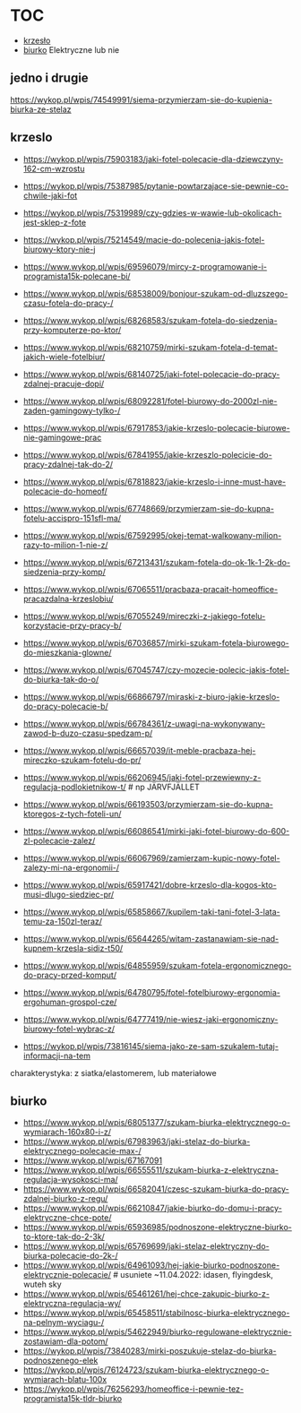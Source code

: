 # TOC
- [krzesło](krzeslo.md)
- [biurko](biurko.md) Elektryczne lub nie

## jedno i drugie
https://wykop.pl/wpis/74549991/siema-przymierzam-sie-do-kupienia-biurka-ze-stelaz

## krzeslo
 - https://wykop.pl/wpis/75903183/jaki-fotel-polecacie-dla-dziewczyny-162-cm-wzrostu
 - https://wykop.pl/wpis/75387985/pytanie-powtarzajace-sie-pewnie-co-chwile-jaki-fot
 - https://wykop.pl/wpis/75319989/czy-gdzies-w-wawie-lub-okolicach-jest-sklep-z-fote
 - https://wykop.pl/wpis/75214549/macie-do-polecenia-jakis-fotel-biurowy-ktory-nie-j
 - https://www.wykop.pl/wpis/69596079/mircy-z-programowanie-i-programista15k-polecane-bi/
 - https://www.wykop.pl/wpis/68538009/bonjour-szukam-od-dluzszego-czasu-fotela-do-pracy-/
 - https://www.wykop.pl/wpis/68268583/szukam-fotela-do-siedzenia-przy-komputerze-po-ktor/
 - https://www.wykop.pl/wpis/68210759/mirki-szukam-fotela-d-temat-jakich-wiele-fotelbiur/
 - https://www.wykop.pl/wpis/68140725/jaki-fotel-polecacie-do-pracy-zdalnej-pracuje-dopi/
 - https://www.wykop.pl/wpis/68092281/fotel-biurowy-do-2000zl-nie-zaden-gamingowy-tylko-/
 - https://www.wykop.pl/wpis/67917853/jakie-krzeslo-polecacie-biurowe-nie-gamingowe-prac
 - https://www.wykop.pl/wpis/67841955/jakie-krzeszlo-polecicie-do-pracy-zdalnej-tak-do-2/
 - https://www.wykop.pl/wpis/67818823/jakie-krzeslo-i-inne-must-have-polecacie-do-homeof/
 - https://www.wykop.pl/wpis/67748669/przymierzam-sie-do-kupna-fotelu-accispro-151sfl-ma/
 - https://www.wykop.pl/wpis/67592995/okej-temat-walkowany-milion-razy-to-milion-1-nie-z/
 - https://www.wykop.pl/wpis/67213431/szukam-fotela-do-ok-1k-1-2k-do-siedzenia-przy-komp/
 - https://www.wykop.pl/wpis/67065511/pracbaza-pracait-homeoffice-pracazdalna-krzeslobiu/
 - https://www.wykop.pl/wpis/67055249/mireczki-z-jakiego-fotelu-korzystacie-przy-pracy-b/
 - https://www.wykop.pl/wpis/67036857/mirki-szukam-fotela-biurowego-do-mieszkania-glowne/
 - https://www.wykop.pl/wpis/67045747/czy-mozecie-polecic-jakis-fotel-do-biurka-tak-do-o/
 - https://www.wykop.pl/wpis/66866797/miraski-z-biuro-jakie-krzeslo-do-pracy-polecacie-b/
 - https://www.wykop.pl/wpis/66784361/z-uwagi-na-wykonywany-zawod-b-duzo-czasu-spedzam-p/
 - https://www.wykop.pl/wpis/66657039/it-meble-pracbaza-hej-mireczko-szukam-fotelu-do-pr/
 - https://www.wykop.pl/wpis/66206945/jaki-fotel-przewiewny-z-regulacja-podlokietnikow-t/ # np JÄRVFJÄLLET
 - https://www.wykop.pl/wpis/66193503/przymierzam-sie-do-kupna-ktoregos-z-tych-foteli-un/
 - https://www.wykop.pl/wpis/66086541/mirki-jaki-fotel-biurowy-do-600-zl-polecacie-zalez/
 - https://www.wykop.pl/wpis/66067969/zamierzam-kupic-nowy-fotel-zalezy-mi-na-ergonomii-/
 - https://www.wykop.pl/wpis/65917421/dobre-krzeslo-dla-kogos-kto-musi-dlugo-siedziec-pr/
 - https://www.wykop.pl/wpis/65858667/kupilem-taki-tani-fotel-3-lata-temu-za-150zl-teraz/
 - https://www.wykop.pl/wpis/65644265/witam-zastanawiam-sie-nad-kupnem-krzesla-sidiz-t50/
 - https://www.wykop.pl/wpis/64855959/szukam-fotela-ergonomicznego-do-pracy-przed-komput/
 - https://www.wykop.pl/wpis/64780795/fotel-fotelbiurowy-ergonomia-ergohuman-grospol-cze/

 - https://www.wykop.pl/wpis/64777419/nie-wiesz-jaki-ergonomiczny-biurowy-fotel-wybrac-z/
 - https://wykop.pl/wpis/73816145/siema-jako-ze-sam-szukalem-tutaj-informacji-na-tem

charakterystyka:
z siatka/elastomerem, lub materiałowe

## biurko
 - https://www.wykop.pl/wpis/68051377/szukam-biurka-elektrycznego-o-wymiarach-160x80-i-z/
 - https://www.wykop.pl/wpis/67983963/jaki-stelaz-do-biurka-elektrycznego-polecacie-max-/
 - https://www.wykop.pl/wpis/67167091
 - https://www.wykop.pl/wpis/66555511/szukam-biurka-z-elektryczna-regulacja-wysokosci-ma/
 - https://www.wykop.pl/wpis/66582041/czesc-szukam-biurka-do-pracy-zdalnej-biurko-z-regu/
 - https://www.wykop.pl/wpis/66210847/jakie-biurko-do-domu-i-pracy-elektryczne-chce-pote/
 - https://www.wykop.pl/wpis/65936985/podnoszone-elektryczne-biurko-to-ktore-tak-do-2-3k/
 - https://www.wykop.pl/wpis/65769699/jaki-stelaz-elektryczny-do-biurka-polecacie-do-2k-/
 - https://www.wykop.pl/wpis/64961093/hej-jakie-biurko-podnoszone-elektrycznie-polecacie/ # usuniete ~11.04.2022: idasen, flyingdesk, wuteh sky
 - https://www.wykop.pl/wpis/65461261/hej-chce-zakupic-biurko-z-elektryczna-regulacja-wy/
 - https://www.wykop.pl/wpis/65458511/stabilnosc-biurka-elektrycznego-na-pelnym-wyciagu-/
 - https://www.wykop.pl/wpis/54622949/biurko-regulowane-elektrycznie-zostawiam-dla-potom/
 - https://wykop.pl/wpis/73840283/mirki-poszukuje-stelaz-do-biurka-podnoszenego-elek
 - https://wykop.pl/wpis/76124723/szukam-biurka-elektrycznego-o-wymiarach-blatu-100x
 - https://wykop.pl/wpis/76256293/homeoffice-i-pewnie-tez-programista15k-tldr-biurko
